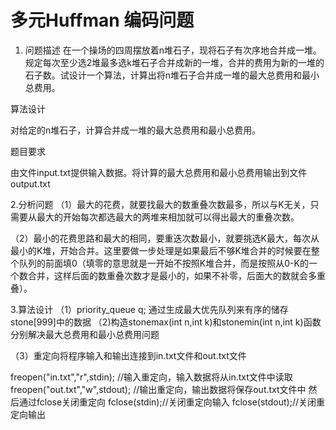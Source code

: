 多元Huffman 编码问题
====
1. 问题描述
   在一个操场的四周摆放着n堆石子，现将石子有次序地合并成一堆。规定每次至少选2堆最多选k堆石子合并成新的一堆，合并的费用为新的一堆的石子数。试设计一个算法，计算出将n堆石子合并成一堆的最大总费用和最小总费用。
   
算法设计

对给定的n堆石子，计算合并成一堆的最大总费用和最小总费用。

题目要求

由文件input.txt提供输入数据。将计算的最大总费用和最小总费用输出到文件output.txt

2.分析问题
（1）最大的花费，就要找最大的数重叠次数最多，所以与K无关，只需要从最大的开始每次都选最大的两堆来相加就可以得出最大的重叠次数。

（2）最小的花费思路和最大的相同，要重迭次数最小，就要挑选K最大，每次从最小的K堆，开始合并。这里要做一步处理是如果最后不够K堆合并的时候要在整个队列的前面填0（填零的意思就是一开始不按照K堆合并，而是按照从0-K的一个数合并，这样后面的数重叠次数才是最小的，如果不补零，后面大的数就会多重叠）。
  
3.算法设计
（1）priority_queue<int> q;
  通过生成最大优先队列来有序的储存stone[999]中的数据
（2)构造stonemax(int n,int k)和stonemin(int n,int k)函数分别解决最大总费用和最小总费用问题
  
（3）重定向将程序输入和输出连接到in.txt文件和out.txt文件

freopen("in.txt","r",stdin); //输入重定向，输入数据将从in.txt文件中读取 
freopen("out.txt","w",stdout); //输出重定向，输出数据将保存out.txt文件中
然后通过fclose关闭重定向
fclose(stdin);//关闭重定向输入
fclose(stdout);//关闭重定向输出
